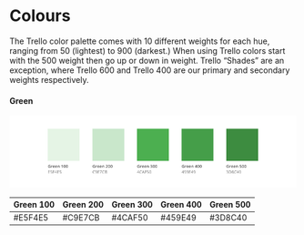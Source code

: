 # Colours

The Trello color palette comes with 10 different weights for each hue, ranging from 50 \(lightest\) to 900 \(darkest.\) When using Trello colors start with the 500 weight then go up or down in weight. Trello “Shades” are an exception, where Trello 600 and Trello 400 are our primary and secondary weights respectively.

#### Green

![](/assets/green.png)

| Green 100 | Green 200 | Green 300 | Green 400 | Green 500 |
| :--- | :--- | :--- | :--- | :--- |
| \#E5F4E5 | \#C9E7CB | \#4CAF50 | \#459E49 | \#3D8C40 |



